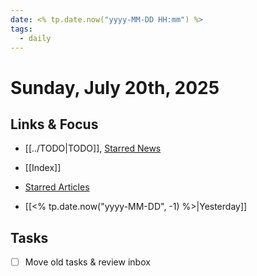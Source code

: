 ```yaml
---
date: <% tp.date.now("yyyy-MM-DD HH:mm") %>
tags:
  - daily
---
```


# Sunday, July 20th, 2025

## Links & Focus

- [[../TODO|TODO]], [Starred News](http://volga:8080/starred)
- [[Index]]
- [Starred Articles](http://rss.home.arpa/starred)

- [[<% tp.date.now("yyyy-MM-DD", -1) %>|Yesterday]]

## Tasks

- [ ] Move old tasks & review inbox